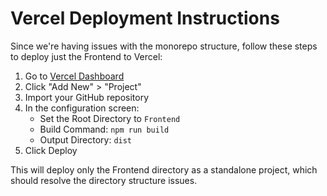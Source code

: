 # Vercel Deployment Instructions

Since we're having issues with the monorepo structure, follow these steps to deploy just the Frontend to Vercel:

1. Go to [Vercel Dashboard](https://vercel.com/dashboard)
2. Click "Add New" > "Project"
3. Import your GitHub repository
4. In the configuration screen:
   - Set the Root Directory to `Frontend`
   - Build Command: `npm run build`
   - Output Directory: `dist`
5. Click Deploy

This will deploy only the Frontend directory as a standalone project, which should resolve the directory structure issues.